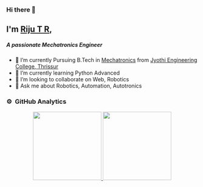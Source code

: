 ### Hi there 👋

## I'm [Riju T R](http://rijutr.me),
##### A passionate Mechatronics Engineer

- 🔭 I’m currently Pursuing B.Tech in [Mechatronics](https://en.wikipedia.org/wiki/Mechatronics#:~:text=Mechatronics%2C%20which%20is%20also%20called,%2C%20control%2C%20and%20product%20engineering. "Mechatronics") from [Jyothi Engineering College, Thrissur](https://www.jecc.ac.in "Jyothi Engineering College, Thrissur")
- 🌱 I’m currently learning Python Advanced
- 👯 I’m looking to collaborate on Web, Robotics
- 💬 Ask me about Robotics, Automation, Autotronics 


### ⚙️ &nbsp;GitHub Analytics

<p align="center">
<a href="https://github.com/imrijutr">
  <img height="180em" src="https://github-readme-stats-eight-theta.vercel.app/api?username=imrijutr&show_icons=true&theme=gruvbox&include_all_commits=true&count_private=true"/>
  <img height="180em" src="https://github-readme-stats-eight-theta.vercel.app/api/top-langs/?username=imrijutr&layout=compact&langs_count=8&theme=dark"/>
</a>
</p>

